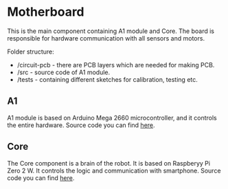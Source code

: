 # Motherboard
This is the main component containing A1 module and Core. The board is responsible for hardware communication with all sensors and motors.

Folder structure:
* /circuit-pcb - there are PCB layers which are needed for making PCB.
* /src - source code of A1 module.
* /tests -  containing different sketches for calibration, testing etc.

## A1
A1 module is based on Arduino Mega 2660 microcontroller, and it controls the entire hardware. Source code you can find [here](https://github.com/AlieksieievYurii/vacuum-cleaner/tree/clean-up/motherboard/src).

## Core
The Core component is a brain of the robot. It is based on Raspberyy Pi Zero 2 W. It controls the logic and communication with smartphone. Source code you can find [here](https://github.com/AlieksieievYurii/vacuum-cleaner/tree/main/core).
